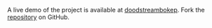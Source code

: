 A live demo of the project is available at [doodstreambokep](https://link.pages.dev).
Fork the [repository](link) on GitHub.
